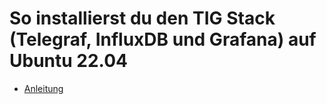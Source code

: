 # So installierst du den TIG Stack (Telegraf, InfluxDB und Grafana) auf Ubuntu 22.04

+ [Anleitung](https://www.howtoforge.de/anleitung/so-installierst-du-den-tig-stack-telegraf-influxdb-und-grafana-auf-ubuntu-22-04/)
